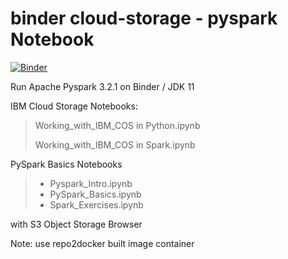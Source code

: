 # binder cloud-storage - pyspark Notebook
[![Binder](https://mybinder.org/badge_logo.svg)](https://mybinder.org/v2/gh/minc-yang/binder-cloudstorage-pyspark/HEAD)

Run Apache Pyspark 3.2.1 on Binder / JDK 11

IBM Cloud Storage Notebooks:

> Working_with_IBM_COS in Python.ipynb
>
> Working_with_IBM_COS in Spark.ipynb

PySpark Basics Notebooks

> - Pyspark_Intro.ipynb
> - PySpark_Basics.ipynb
> - Spark_Exercises.ipynb

with S3 Object Storage Browser

Note:
use repo2docker built image container
 
